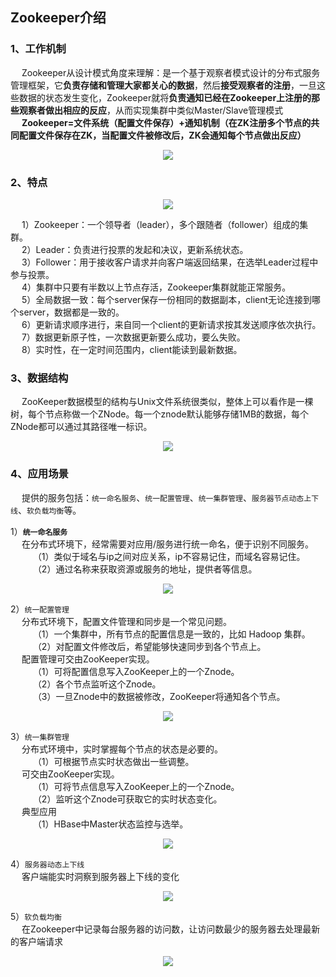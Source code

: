 Zookeeper介绍
---
### 1、工作机制  
&emsp; Zookeeper从设计模式角度来理解：是一个基于观察者模式设计的分布式服务管理框架，它**负责存储和管理大家都关心的数据**，然后**接受观察者的注册**，一旦这些数据的状态发生变化，Zookeeper就将**负责通知已经在Zookeeper上注册的那些观察者做出相应的反应**，从而实现集群中类似Master/Slave管理模式  
&emsp; **Zookeeper=文件系统（配置文件保存）+通知机制（在ZK注册多个节点的共同配置文件保存在ZK，当配置文件被修改后，ZK会通知每个节点做出反应）**  
<p align="center">
<img src="https://github.com/Dr11ft/BigDataGuide/blob/master/Pics/ZK%E6%96%87%E6%A1%A3Pics/%E5%B7%A5%E4%BD%9C%E6%9C%BA%E5%88%B6.png"/>  
<p align="center">
</p>
</p>  

### 2、特点
<p align="center">
<img src="https://github.com/Dr11ft/BigDataGuide/blob/master/Pics/ZK%E6%96%87%E6%A1%A3Pics/%E7%89%B9%E7%82%B9.png"/>  
<p align="center">
</p>
</p>  

&emsp; 1）Zookeeper：一个领导者（leader），多个跟随者（follower）组成的集群。  
&emsp; 2）Leader：负责进行投票的发起和决议，更新系统状态。   
&emsp; 3）Follower：用于接收客户请求并向客户端返回结果，在选举Leader过程中参与投票。   
&emsp; 4）集群中只要有半数以上节点存活，Zookeeper集群就能正常服务。   
&emsp; 5）全局数据一致：每个server保存一份相同的数据副本，client无论连接到哪个server，数据都是一致的。    
&emsp; 6）更新请求顺序进行，来自同一个client的更新请求按其发送顺序依次执行。    
&emsp; 7）数据更新原子性，一次数据更新要么成功，要么失败。   
&emsp; 8）实时性，在一定时间范围内，client能读到最新数据。  
  
### 3、数据结构
&emsp; ZooKeeper数据模型的结构与Unix文件系统很类似，整体上可以看作是一棵树，每个节点称做一个ZNode。每一个znode默认能够存储1MB的数据，每个ZNode都可以通过其路径唯一标识。   
<p align="center">
<img src="https://github.com/Dr11ft/BigDataGuide/blob/master/Pics/ZK%E6%96%87%E6%A1%A3Pics/%E6%95%B0%E6%8D%AE%E7%BB%93%E6%9E%84.png"/>  
<p align="center">
</p>
</p>  

### 4、应用场景
&emsp; 提供的服务包括：`统一命名服务`、`统一配置管理`、`统一集群管理`、`服务器节点动态上下线`、`软负载均衡`等。  

1）**`统一命名服务`**  
&emsp; 在分布式环境下，经常需要对应用/服务进行统一命名，便于识别不同服务。  
&emsp; &emsp; （1）类似于域名与ip之间对应关系，ip不容易记住，而域名容易记住。   
&emsp; &emsp; （2）通过名称来获取资源或服务的地址，提供者等信息。  
<p align="center">
<img src="https://github.com/Dr11ft/BigDataGuide/blob/master/Pics/ZK%E6%96%87%E6%A1%A3Pics/%E7%BB%9F%E4%B8%80%E5%91%BD%E5%90%8D%E6%9C%8D%E5%8A%A1.png"/>  
<p align="center">
</p>
</p>  

2）`统一配置管理`  
&emsp; 分布式环境下，配置文件管理和同步是一个常见问题。  
&emsp; &emsp; （1）一个集群中，所有节点的配置信息是一致的，比如 Hadoop 集群。   
&emsp; &emsp; （2）对配置文件修改后，希望能够快速同步到各个节点上。  
&emsp; 配置管理可交由ZooKeeper实现。  
&emsp; &emsp; （1）可将配置信息写入ZooKeeper上的一个Znode。   
&emsp; &emsp; （2）各个节点监听这个Znode。   
&emsp; &emsp; （3）一旦Znode中的数据被修改，ZooKeeper将通知各个节点。  
<p align="center">
<img src="https://github.com/Dr11ft/BigDataGuide/blob/master/Pics/ZK%E6%96%87%E6%A1%A3Pics/%E7%BB%9F%E4%B8%80%E9%85%8D%E7%BD%AE%E7%AE%A1%E7%90%86.png"/>  
<p align="center">
</p>
</p>  

3）`统一集群管理`  
&emsp; 分布式环境中，实时掌握每个节点的状态是必要的。  
&emsp; &emsp; （1）可根据节点实时状态做出一些调整。   
&emsp; 可交由ZooKeeper实现。   
&emsp; &emsp; （1）可将节点信息写入ZooKeeper上的一个Znode。   
&emsp; &emsp; （2）监听这个Znode可获取它的实时状态变化。   
&emsp; 典型应用   
&emsp; &emsp; （1）HBase中Master状态监控与选举。   
<p align="center">
<img src="https://github.com/Dr11ft/BigDataGuide/blob/master/Pics/ZK%E6%96%87%E6%A1%A3Pics/%E7%BB%9F%E4%B8%80%E9%9B%86%E7%BE%A4%E7%AE%A1%E7%90%86.png"/>  
<p align="center">
</p>
</p>  

4）`服务器动态上下线`  
&emsp; 客户端能实时洞察到服务器上下线的变化  
<p align="center">
<img src="https://github.com/Dr11ft/BigDataGuide/blob/master/Pics/ZK%E6%96%87%E6%A1%A3Pics/%E6%9C%8D%E5%8A%A1%E5%99%A8%E5%8A%A8%E6%80%81%E4%B8%8A%E4%B8%8B%E7%BA%BF.png"/>  
<p align="center">
</p>
</p>  

5）`软负载均衡`  
&emsp; 在Zookeeper中记录每台服务器的访问数，让访问数最少的服务器去处理最新的客户端请求  
<p align="center">
<img src="https://github.com/Dr11ft/BigDataGuide/blob/master/Pics/ZK%E6%96%87%E6%A1%A3Pics/%E8%BD%AF%E8%B4%9F%E8%BD%BD%E5%9D%87%E8%A1%A1.png"/>  
<p align="center">
</p>
</p>  




